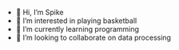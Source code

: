- 👋 Hi, I’m Spike
- 👀 I’m interested in playing basketball
- 🌱 I’m currently learning programming
- 💞️ I’m looking to collaborate on data processing

<!---
Spike/Spike is a ✨ special ✨ repository because its `README.md` (this file) appears on your GitHub profile.
You can click the Preview link to take a look at your changes.
--->
